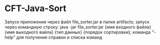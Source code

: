 # CFT-Java-Sort
Запуск приложения через файл file_sorter.jar в папке artifacts;
запуск через командную строку:
java -jar file_sorter.jar {имя входного файла} {имя выходного вайла} {тип данных} {порядок сортировки};
команда "-help" для получения справки и списка команд 
